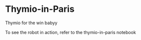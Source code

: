 # Thymio-in-Paris
Thymio for the win babyy

To see the robot in action, refer to the thymio-in-paris notebook
